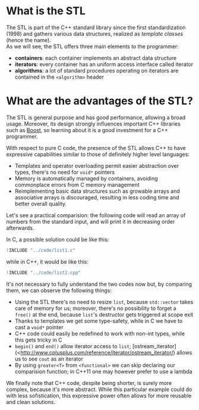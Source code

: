 # What is the STL
The STL is part of the C++ standard library since the first standardization
(1998) and gathers various data structures, realized as _template classes_
(hence the name).<br>
As we will see, the STL offers three main elements to the programmer:
* **containers**: each container implements an abstract data structure
* **iterators**: every container has an uniform access interface called iterator
* **algorithms**: a lot of standard procedures operating on iterators are contained in the `<algorithm>` header

# What are the advantages of the STL?
The STL is general purpose and has good performance, allowing a broad usage.
Moreover, its design strongly influences important C++ libraries such as
[Boost](http://www.boost.org/), so learning about it is a good investment for
a C++ programmer.

With respect to pure C code, the presence of the STL allows C++ to have
expressive capabilities similar to those of definitely higher level languages:

* Templates and operator overloading permit easier abstraction over types,
  there's no need for `void*` pointers
* Memory is automatically managed by containers, avoiding commonplace errors
  from C memory management
* Reimplementing basic data structures such as growable arrays and associative
  arrays is discouraged, resulting in less coding time and better overall quality.

Let's see a practical comparision: the following code will read an array of
numbers from the standard input, and will print it in decreasing order afterwards.

In C, a possible solution could be like this:
```c
!INCLUDE "../code/list1.c"
```

while in C++, it would be like this:
```c++
!INCLUDE "../code/list2.cpp"
```

It's not necessary to fully understand the two codes now but, by comparing them,
we can observe the following things:

* Using the STL there's no need to resize `list`, because `std::vector` takes
  care of memory for us; moreover, there's no possibility to forget a `free()` at the
  end, because `list`'s destructor gets triggered at scope exit
* Thanks to templates we get some type-safety, while in C we have to cast a
  `void*` pointer
* C++ code could easily be redefined to work with non-int types, while this
  gets tricky in C
* `begin()` and `end()` allow iterator access to `list`; [ostream_iterator](<http://www.cplusplus.com/reference/iterator/ostream_iterator/)
  allows us to see `cout` as an iterator
* By using `greater<T>` from `<functional>` we can skip declaring our comparision
  function; in C++11 one may however prefer to use a lambda

We finally note that C++ code, despite being shorter, is surely more complex,
because it's more abstract. While this particular example could do with less
sofistication, this expressive power often allows for more reusable and clean
solutions.

